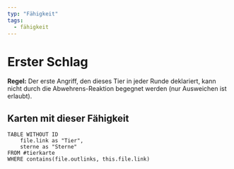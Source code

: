```yaml
---
typ: "Fähigkeit"
tags:
  - fähigkeit
---
```


# Erster Schlag

**Regel:** Der erste Angriff, den dieses Tier in jeder Runde deklariert, kann nicht durch die Abwehrens-Reaktion begegnet werden (nur Ausweichen ist erlaubt).

## Karten mit dieser Fähigkeit

```dataview
TABLE WITHOUT ID   
	file.link as "Tier",   
	sterne as "Sterne" 
FROM #tierkarte
WHERE contains(file.outlinks, this.file.link)
````

